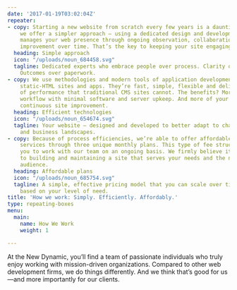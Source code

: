 ```yaml
---
date: '2017-01-19T03:02:04Z'
repeater:
- copy: Starting a new website from scratch every few years is a daunting task. So
    we offer a simpler approach – using a dedicated design and development team that
    manages your web presence through ongoing observation, collaboration and continuous
    improvement over time. That’s the key to keeping your site engaging for your audience.
  heading: Simple approach
  icon: "/uploads/noun_684458.svg"
  tagline: Dedicated experts who embrace people over process. Clarity over confusion.
    Outcomes over paperwork.
- copy: We use methodologies and modern tools of application development to create
    static-HTML sites and apps. They’re fast, simple, flexible and deliver a level
    of performance that traditional CMS sites cannot. The benefits? More efficient
    workflow with minimal software and server upkeep. And more of your dollars for
    continuous site improvement.
  heading: Efficient technologies
  icon: "/uploads/noun_654674.svg"
  tagline: Your website – designed and developed to better adapt to changing technology
    and business landscapes.
- copy: Because of process efficiencies, we’re able to offer affordable, fixed-rate
    services through three unique monthly plans. This type of fee structure empowers
    you to work with our team on an ongoing basis. We firmly believe it’s the key
    to building and maintaining a site that serves your needs and the needs of your
    audience.
  heading: Affordable plans
  icon: "/uploads/noun_685754.svg"
  tagline: A simple, effective pricing model that you can scale over time, if desired,
    based on your level of need.
title: 'How we work: Simply. Efficiently. Affordably.'
type: repeating-boxes
menu:
  main:
    name: How We Work
    weight: 1

---
```

At the New Dynamic, you’ll find a team of passionate individuals who truly enjoy working with mission-driven organizations. Compared to other web development firms, we do things differently. And we think that’s good for us—and more importantly for our clients.
